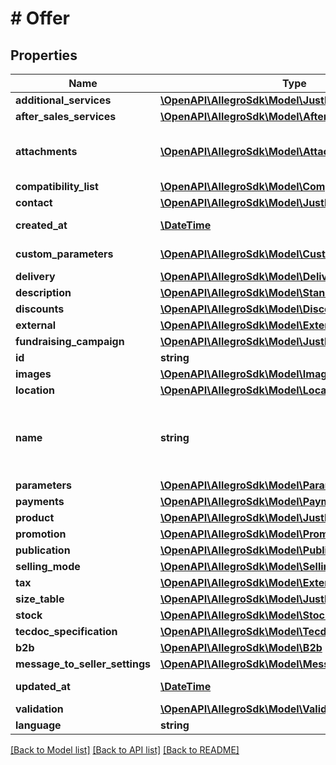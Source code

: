 # # Offer

## Properties

Name | Type | Description | Notes
------------ | ------------- | ------------- | -------------
**additional_services** | [**\OpenAPI\AllegroSdk\Model\JustId**](JustId.md) |  | [optional]
**after_sales_services** | [**\OpenAPI\AllegroSdk\Model\AfterSalesServices**](AfterSalesServices.md) |  | [optional]
**attachments** | [**\OpenAPI\AllegroSdk\Model\Attachment[]**](Attachment.md) | List of offer attachments. You can attach up to 7 files to the offer – one per each attachment type as described in &lt;a href&#x3D;\&quot;/documentation/#operation/createOfferAttachmentUsingPOST\&quot; target&#x3D;\&quot;_blank\&quot;&gt;uploading offer attachments flow&lt;/a&gt;. | [optional]
**compatibility_list** | [**\OpenAPI\AllegroSdk\Model\CompatibilityList**](CompatibilityList.md) |  | [optional]
**contact** | [**\OpenAPI\AllegroSdk\Model\JustId**](JustId.md) |  | [optional]
**created_at** | [**\DateTime**](\DateTime.md) | Creation date: Format (ISO 8601) - yyyy-MM-dd&#39;T&#39;HH:mm:ss.SSSZ. Cannot be modified. | [optional]
**custom_parameters** | [**\OpenAPI\AllegroSdk\Model\CustomParameter[]**](CustomParameter.md) | List of custom parameters. You can add up to 4 custom parameters, each containing exactly one value. | [optional]
**delivery** | [**\OpenAPI\AllegroSdk\Model\DeliveryFull**](DeliveryFull.md) |  | [optional]
**description** | [**\OpenAPI\AllegroSdk\Model\StandardizedDescription**](StandardizedDescription.md) |  | [optional]
**discounts** | [**\OpenAPI\AllegroSdk\Model\Discounts**](Discounts.md) |  | [optional]
**external** | [**\OpenAPI\AllegroSdk\Model\ExternalId**](ExternalId.md) |  | [optional]
**fundraising_campaign** | [**\OpenAPI\AllegroSdk\Model\JustId**](JustId.md) |  | [optional]
**id** | **string** |  | [optional]
**images** | [**\OpenAPI\AllegroSdk\Model\ImageUrl[]**](ImageUrl.md) |  | [optional]
**location** | [**\OpenAPI\AllegroSdk\Model\Location**](Location.md) |  | [optional]
**name** | **string** | Name (title) of an offer. Length cannot be more than 50 characters. Read more: &lt;a href&#x3D;\&quot;../../tutorials/jak-jednym-requestem-wystawic-oferte-powiazana-z-produktem-D7Kj9gw4xFA#tytul-oferty\&quot; target&#x3D;\&quot;_blank\&quot;&gt;PL&lt;/a&gt;  / &lt;a href&#x3D;\&quot;../../tutorials/list-offer-assigned-product-one-request-D7Kj9M71Bu6#offer-title\&quot; target&#x3D;\&quot;_blank\&quot;&gt;EN&lt;/a&gt; . |
**parameters** | [**\OpenAPI\AllegroSdk\Model\Parameter[]**](Parameter.md) |  | [optional]
**payments** | [**\OpenAPI\AllegroSdk\Model\Payments**](Payments.md) |  | [optional]
**product** | [**\OpenAPI\AllegroSdk\Model\JustId**](JustId.md) |  | [optional]
**promotion** | [**\OpenAPI\AllegroSdk\Model\Promotion**](Promotion.md) |  | [optional]
**publication** | [**\OpenAPI\AllegroSdk\Model\Publication**](Publication.md) |  | [optional]
**selling_mode** | [**\OpenAPI\AllegroSdk\Model\SellingModeWithNetPrice**](SellingModeWithNetPrice.md) |  | [optional]
**tax** | [**\OpenAPI\AllegroSdk\Model\ExtendedTax**](ExtendedTax.md) |  | [optional]
**size_table** | [**\OpenAPI\AllegroSdk\Model\JustId**](JustId.md) |  | [optional]
**stock** | [**\OpenAPI\AllegroSdk\Model\Stock**](Stock.md) |  | [optional]
**tecdoc_specification** | [**\OpenAPI\AllegroSdk\Model\TecdocSpecification**](TecdocSpecification.md) |  | [optional]
**b2b** | [**\OpenAPI\AllegroSdk\Model\B2b**](B2b.md) |  | [optional]
**message_to_seller_settings** | [**\OpenAPI\AllegroSdk\Model\MessageToSellerSettings**](MessageToSellerSettings.md) |  | [optional]
**updated_at** | [**\DateTime**](\DateTime.md) | Last update date: Format (ISO 8601) - yyyy-MM-dd&#39;T&#39;HH:mm:ss.SSSZ. Cannot be modified | [optional]
**validation** | [**\OpenAPI\AllegroSdk\Model\Validation**](Validation.md) |  | [optional]
**language** | **string** | Declared base language of the offer. | [optional]

[[Back to Model list]](../../README.md#models) [[Back to API list]](../../README.md#endpoints) [[Back to README]](../../README.md)
